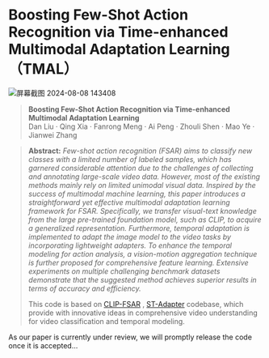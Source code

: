 # Boosting Few-Shot Action Recognition via Time-enhanced Multimodal Adaptation Learning（TMAL）


![屏幕截图 2024-08-08 143408](https://github.com/user-attachments/assets/a1719c3a-66da-4666-9a72-e540e3a11324)
> **Boosting Few-Shot Action Recognition via Time-enhanced Multimodal Adaptation Learning**<br>
> Dan Liu · Qing Xia · Fanrong Meng · Ai Peng · Zhouli Shen · Mao Ye · Jianwei Zhang
>
>
<!-- > [Paper](https://arxiv.org/pdf/2303.02982.pdf) -->
>
>
> **Abstract:** *Few-shot action recognition (FSAR) aims to classify new classes with a limited number of labeled samples, which has garnered considerable attention due to the challenges of collecting and annotating large-scale video data. However, most of the existing methods mainly rely on limited unimodal visual data. Inspired by the success of multimodal machine learning, this paper introduces a straightforward yet effective multimodal adaptation learning framework for FSAR. Specifically, we transfer visual-text knowledge from the large pre-trained foundation model, such as CLIP, to acquire a generalized representation. Furthermore, temporal adaptation is implemented to adapt the image model to the video tasks by incorporating lightweight adapters. To enhance the temporal modeling for action analysis, a vision-motion aggregation technique is further proposed for comprehensive feature learning. Extensive experiments on multiple challenging benchmark datasets demonstrate that the suggested method achieves superior results in terms of accuracy and efficiency.*
>
>This code is based on [CLIP-FSAR](https://github.com/alibaba-mmai-research/CLIP-FSAR) , [ST-Adapter](https://github.com/linziyi96/st-adapter) codebase, which  provide with innovative ideas in comprehensive video understanding for video classification and temporal modeling. 

As our paper is currently under review, we will promptly release the code once it is accepted...
